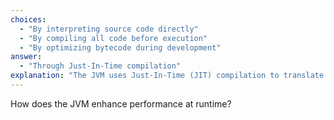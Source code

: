 ```yaml
---
choices:
  - "By interpreting source code directly"
  - "By compiling all code before execution"
  - "By optimizing bytecode during development"
answer:
  - "Through Just-In-Time compilation"
explanation: "The JVM uses Just-In-Time (JIT) compilation to translate bytecode into native machine code on the fly, improving execution speed."
---
```


How does the JVM enhance performance at runtime?
